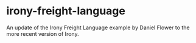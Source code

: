 irony-freight-language
======================

An update of the Irony Freight Language example by Daniel Flower to the more recent version of Irony.
